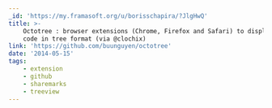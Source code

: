 ```yaml
---
_id: 'https://my.framasoft.org/u/borisschapira/?JlgHwQ'
title: >-
    Octotree : browser extensions (Chrome, Firefox and Safari) to display GitHub
    code in tree format (via @clochix)
link: 'https://github.com/buunguyen/octotree'
date: '2014-05-15'
tags:
    - extension
    - github
    - sharemarks
    - treeview
---
```


<div class="markdown"><p></p></div>
